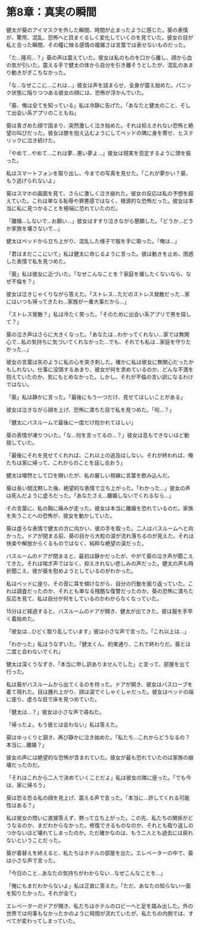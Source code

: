 # 第8章：真実の瞬間

健太が葵のアイマスクを外した瞬間、時間が止まったように感じた。葵の表情が、驚愕、混乱、恐怖へと目まぐるしく変化していくのを見ていた。彼女の目が私と合った瞬間、その瞳に映る感情の複雑さは言葉では表せないものだった。

「た...隆司...？」葵の声は震えていた。彼女は私のものを口から離し、顔から血の気が引いた。震える手で健太の体から自分を引き離そうとしたが、混乱のあまり動きがぎこちなかった。

「な...なぜここに...これは...」彼女は声を詰まらせ、全身が震え始めた。パニック状態に陥りつつある彼女の顔には、恐怖が浮かんでいた。

「葵、俺は全てを知っている」私は冷静に告げた。「あなたと健太のこと、そして出会い系アプリのこともね」

葵は青ざめた顔で固まり、突然激しく泣き始めた。それは抑えきれない恐怖と絶望の叫びだった。彼女は膝を抱え込むようにしてベッドの隅に身を寄せ、ヒステリックに泣き続けた。

「やめて...やめて...これは夢...悪い夢よ...」彼女は現実を否定するように頭を振った。

私はスマートフォンを取り出し、今までの写真を見せた。「これが夢かい？葵、もう逃げられないよ」

葵はスマホの画面を見て、さらに激しく泣き崩れた。彼女の反応は私の予想を超えていた。これは単なる恥辱や罪悪感ではなく、根源的な恐怖だった。彼女は本当に私に見つかることを極端に恐れていたのだ。

「離婚...しないで...お願い...」彼女はすすり泣きながら懇願した。「どうか...どうか家族を壊さないで...」

健太はベッドから立ち上がり、混乱した様子で服を手に取った。「俺は...」

「君はまだここにいて」私は健太に命じるように言った。彼は動きを止め、困惑した表情で私を見つめた。

「葵」私は彼女に近づいた。「なぜこんなことを？家庭を壊したくないなら、なぜ不倫を？」

彼女は泣きじゃくりながら答えた。「ストレス...ただのストレス発散だった...家にはいつも帰ってきたわ...家族が一番大事だから...」

「ストレス発散？」私は冷たく笑った。「そのために出会い系アプリで男を探して？」

葵の泣き声はさらに大きくなった。「あなたは...わかってくれない...家では無関心で...私の気持ちに気づいてくれなかった...でも、それでも私は...家庭を守りたかった...」

彼女の言葉は矢のように私の心を突き刺した。確かに私は彼女に無関心だったかもしれない。仕事に没頭するあまり、彼女が何を求めているのか、どんな不満を抱えていたのか、気にもとめなかった。しかし、それが不倫の言い訳になるわけではない。

「葵」私は静かに言った。「最後にもう一つだけ、見せてほしいことがある」

彼女は泣きながら顔を上げ、恐怖に満ちた目で私を見つめた。「何...？」

「健太にバスルームで最後に一度だけ抱かれてほしい」

葵の表情が凍りついた。「な...何を言ってるの...？」彼女は息もできないほど動揺していた。

「最後にそれを見せてくれれば、これ以上の追及はしない。それが終われば、俺たちは家に帰って、これからのことを話し合おう」

健太は唖然として口を開いたが、私の厳しい視線に言葉を飲み込んだ。

葵は長い間沈黙した後、絶望的な表情で立ち上がった。「わかった...」彼女の声は死んだように虚ろだった。「あなたさえ...離婚しないでくれるなら...」

その言葉に、私の胸に痛みが走った。彼女は本当に離婚を恐れているのだ。家族を失うことへの恐怖が、彼女を動かしていた。

葵は虚ろな表情で健太の方に向かい、彼の手を取った。二人はバスルームへと向かった。ドアが閉まる前、葵の目から大粒の涙が流れ落ちるのが見えた。それは快楽や解放からくるものではなく、純粋な絶望の涙だった。

バスルームのドアが閉まると、最初は静かだったが、やがて葵の泣き声が聞こえてきた。それは喘ぎ声ではなく、抑えきれない悲しみの声だった。健太の声も時折聞こえ、彼が葵を慰めようとしているのがわかった。

私はベッドに座り、その音に耳を傾けながら、自分の行動を振り返っていた。これは調査だったのか、それとも単なる残酷な復讐だったのか。葵の恐怖に満ちた反応を見て、私は自分が何をしているのかわからなくなっていた。

15分ほど経過すると、バスルームのドアが開き、健太が出てきた。彼は服を手早く着始めた。

「彼女は...ひどく取り乱しています」彼は小さな声で言った。「これ以上は...」

「わかった」私はうなずいた。「健太くん、約束通り、これで終わりだ。葵とは二度と会わないでくれ」

健太は深くうなずき、「本当に申し訳ありませんでした」と言って、部屋を出て行った。

私は葵がバスルームから出てくるのを待った。ドアが開き、彼女はバスローブを着て現れた。目は腫れ上がり、顔は涙でぐしゃぐしゃだった。彼女はベッドの端に座り、虚ろな目で床を見つめていた。

「健太は...？」彼女は小さな声で尋ねた。

「帰ったよ。もう彼とは会わない」私は答えた。

葵はゆっくりと頷き、再び静かに泣き始めた。「私たち...これからどうなるの？本当に...離婚？」

彼女の声には絶望的な恐怖が含まれていた。彼女が最も恐れていたのは家族の崩壊だったのだ。

「それはこれから二人で決めていくことだよ」私は彼女の隣に座った。「でも今は、家に帰ろう」

葵は恐る恐る私の顔を見上げ、震える声で言った。「本当に...許してくれる可能性はある？」

私は彼女の問いに直接答えず、黙って立ち上がった。この先、私たちの関係がどうなるのか、まだわからなかった。修復できるものなのか、それとも取り返しのつかないほど壊れてしまったのか。ただ確かなのは、もう二人とも過去には戻れないということだった。

葵が着替えを終えると、私たちはホテルの部屋を出た。エレベーターの中で、葵は小さな声で言った。

「今日のこと...あなたの気持ちがわからない...なぜこんなことを...」

「俺にもまだわからないよ」私は正直に答えた。「ただ、あなたの知らない一面を知りたかった。それが全て」

エレベーターのドアが開き、私たちはホテルのロビーへと足を踏み出した。外の世界では何事もなかったかのように時間が流れていたが、私たちの内側では、すべてが変わってしまっていた。
